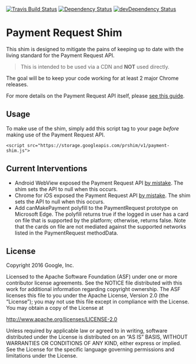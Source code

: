 [![Travis Build Status](https://travis-ci.org/GoogleChrome/payment-request-shim.svg?branch=master)](https://travis-ci.org/GoogleChrome/payment-request-shim) [![Dependency Status](https://david-dm.org/googlechrome/payment-request-shim.svg)](https://david-dm.org/googlechrome/payment-request-shim) [![devDependency Status](https://david-dm.org/googlechrome/payment-request-shim/dev-status.svg)](https://david-dm.org/googlechrome/payment-request-shim#info=devDependencies)

# Payment Request Shim

This shim is designed to mitigate the pains of keeping up to date with the living standard for the Payment Request API.

> This is intended to be used via a CDN and **NOT** used directly.

The goal will be to keep your code working for at least 2 major Chrome releases.

For more details on the Payment Request API itself, please [see this guide](https://developers.google.com/web/fundamentals/discovery-and-monetization/payment-request/).

## Usage

To make use of the shim, simply add this script tag to your page *before* making use of the Payment Request API.

    <script src="https://storage.googleapis.com/prshim/v1/payment-shim.js">

## Current Interventions

- Android WebView exposed the Payment Request API [by mistake](https://bugs.chromium.org/p/chromium/issues/detail?id=667069). The shim sets the API to null when this occurs.
- Chrome for iOS exposed the Payment Request API [by mistake](https://bugs.chromium.org/p/chromium/issues/detail?id=734586). The shim sets the API to null when this occurs.
- Add canMakePayment polyfill to the PaymentRequest prototype on Microsoft Edge. The polyfill returns true if the logged in user has a card on file that is supported by the platform; otherwise, returns false.
  Note that the cards on file are not mediated against the supported networks listed in the PaymentRequest methodData.

## License

Copyright 2016 Google, Inc.

Licensed to the Apache Software Foundation (ASF) under one or more contributor license agreements. See the NOTICE file distributed with this work for additional information regarding copyright ownership. The ASF licenses this file to you under the Apache License, Version 2.0 (the “License”); you may not use this file except in compliance with the License. You may obtain a copy of the License at

http://www.apache.org/licenses/LICENSE-2.0

Unless required by applicable law or agreed to in writing, software distributed under the License is distributed on an “AS IS” BASIS, WITHOUT WARRANTIES OR CONDITIONS OF ANY KIND, either express or implied. See the License for the specific language governing permissions and limitations under the License.
